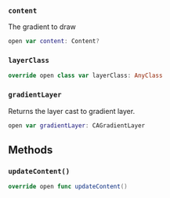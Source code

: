 
### `content`

The gradient to draw

``` swift
open var content: Content? 
```

### `layerClass`

``` swift
override open class var layerClass: AnyClass 
```

### `gradientLayer`

Returns the layer cast to gradient layer.

``` swift
open var gradientLayer: CAGradientLayer 
```

## Methods

### `updateContent()`

``` swift
override open func updateContent() 
